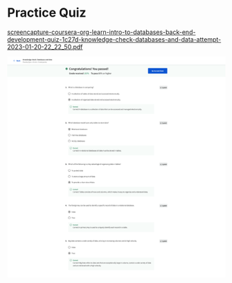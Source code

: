 # Practice Quiz

[screencapture-coursera-org-learn-intro-to-databases-back-end-development-quiz-1c27d-knowledge-check-databases-and-data-attempt-2023-01-20-22_22_50.pdf](Practice%20Quiz%2093632b62f53e41bfab905b85bb7dbdbb/screencapture-coursera-org-learn-intro-to-databases-back-end-development-quiz-1c27d-knowledge-check-databases-and-data-attempt-2023-01-20-22_22_50.pdf)

![screencapture-coursera-org-learn-intro-to-databases-back-end-development-quiz-1c27d-knowledge-check-databases-and-data-attempt-2023-01-20-22_22_50.png](Practice%20Quiz%2093632b62f53e41bfab905b85bb7dbdbb/screencapture-coursera-org-learn-intro-to-databases-back-end-development-quiz-1c27d-knowledge-check-databases-and-data-attempt-2023-01-20-22_22_50.png)